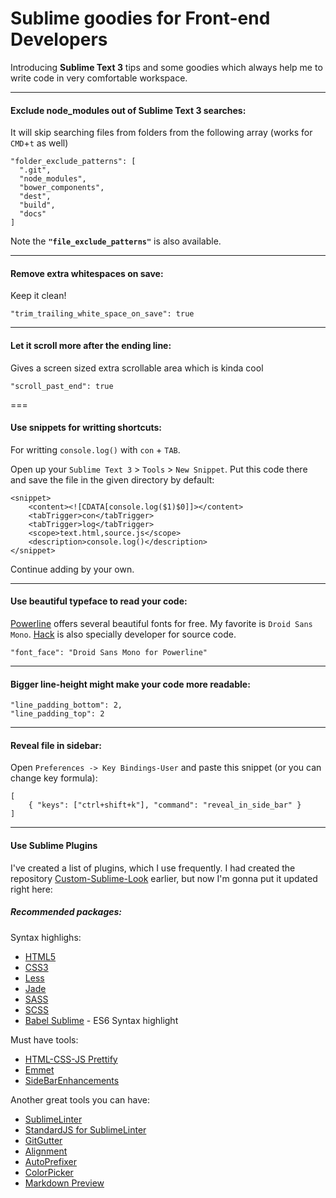 # Sublime goodies for Front-end Developers

Introducing **Sublime Text 3** tips and some goodies which always help me to write code in very comfortable workspace.

---

#### Exclude node_modules out of Sublime Text 3 searches:
It will skip searching files from folders from the following array (works for `CMD`+`t` as well)

    "folder_exclude_patterns": [
      ".git",
      "node_modules",
      "bower_components",
      "dest",
      "build",
      "docs"
    ]

Note the **`"file_exclude_patterns"`** is also available.

---

#### Remove extra whitespaces on save:
Keep it clean!

    "trim_trailing_white_space_on_save": true

---

#### Let it scroll more after the ending line:
Gives a screen sized extra scrollable area which is kinda cool

    "scroll_past_end": true

===

#### Use snippets for writting shortcuts:
For writting `console.log()` with `con` + `TAB`.

Open up your `Sublime Text 3` > `Tools` > `New Snippet`. Put this code there
and save the file in the given directory by default:

    <snippet>
        <content><![CDATA[console.log($1)$0]]></content>
        <tabTrigger>con</tabTrigger>
        <tabTrigger>log</tabTrigger>
        <scope>text.html,source.js</scope>
        <description>console.log()</description>
    </snippet>

Continue adding by your own.

---

#### Use beautiful typeface to read your code:
[Powerline](https://github.com/powerline/fonts) offers several beautiful fonts for free. My favorite is `Droid Sans Mono`. [Hack](https://github.com/chrissimpkins/Hack) is also specially developer for source code.

    "font_face": "Droid Sans Mono for Powerline"

---

#### Bigger line-height might make your code more readable:

    "line_padding_bottom": 2,
    "line_padding_top": 2

---

#### Reveal file in sidebar:
Open `Preferences -> Key Bindings-User` and paste this snippet (or you can change key formula):

    [
        { "keys": ["ctrl+shift+k"], "command": "reveal_in_side_bar" }
    ]
    

---

#### Use Sublime Plugins
I've created a list of plugins, which I use frequently. I had created the
repository [Custom-Sublime-Look](https://github.com/nikoloza/Custom-Sublime-Look) earlier, but
now I'm gonna put it updated right here:

##### Recommended packages:

Syntax highlighs:
* [HTML5](https://sublime.wbond.net/packages/HTML5)
* [CSS3](https://sublime.wbond.net/browse/authors/y0ssar1an)
* [Less](https://sublime.wbond.net/packages/LESS)
* [Jade](https://sublime.wbond.net/packages/Jade)
* [SASS](https://sublime.wbond.net/packages/Sass)
* [SCSS](https://sublime.wbond.net/packages/SCSS)
* [Babel Sublime](https://github.com/babel/babel-sublime) - ES6 Syntax highlight

Must have tools:
* [HTML-CSS-JS Prettify](https://sublime.wbond.net/packages/HTML-CSS-JS%20Prettify)
* [Emmet](https://sublime.wbond.net/packages/Emmet)
* [SideBarEnhancements](https://sublime.wbond.net/packages/SideBarEnhancements)

Another great tools you can have:
* [SublimeLinter](http://www.sublimelinter.com/en/latest/)
* [StandardJS for SublimeLinter](https://packagecontrol.io/packages/SublimeLinter-contrib-standard)
* [GitGutter](https://sublime.wbond.net/packages/GitGutter)
* [Alignment](https://sublime.wbond.net/packages/Alignment)
* [AutoPrefixer](https://github.com/sindresorhus/sublime-autoprefixer)
* [ColorPicker](https://sublime.wbond.net/packages/ColorPicker)
* [Markdown Preview](https://sublime.wbond.net/packages/Markdown%20Preview)
